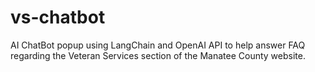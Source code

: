 # vs-chatbot
AI ChatBot popup using LangChain and OpenAI API to help answer FAQ regarding the Veteran Services section of the Manatee County website.
